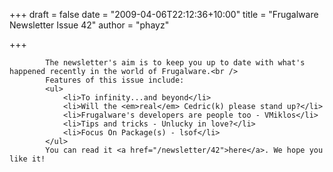 
+++
draft = false
date = "2009-04-06T22:12:36+10:00"
title = "Frugalware Newsletter Issue 42"
author = "phayz"

+++

            The newsletter's aim is to keep you up to date with what's happened recently in the world of Frugalware.<br />
            Features of this issue include:
            <ul>
                <li>To infinity...and beyond</li>
                <li>Will the <em>real</em> Cedric(k) please stand up?</li>
                <li>Frugalware's developers are people too - VMiklos</li>
                <li>Tips and tricks - Unlucky in love?</li>
                <li>Focus On Package(s) - lsof</li>
            </ul>
            You can read it <a href="/newsletter/42">here</a>. We hope you like it!
            
        